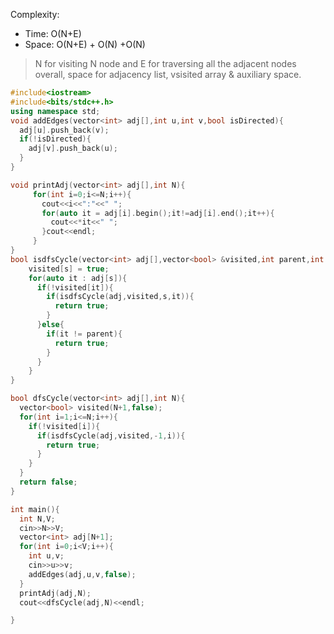 Complexity: 
- Time: O(N+E)
- Space: O(N+E) + O(N) +O(N)

>N for visiting N node and E for traversing all the adjacent nodes overall, space for adjacency list, vsisited array & auxiliary space. 


```cpp
#include<iostream>
#include<bits/stdc++.h>
using namespace std;
void addEdges(vector<int> adj[],int u,int v,bool isDirected){
  adj[u].push_back(v);
  if(!isDirected){
    adj[v].push_back(u);
  }
}

void printAdj(vector<int> adj[],int N){
     for(int i=0;i<=N;i++){
       cout<<i<<":"<<" ";
       for(auto it = adj[i].begin();it!=adj[i].end();it++){
         cout<<*it<<" ";
       }cout<<endl;
     }
}
bool isdfsCycle(vector<int> adj[],vector<bool> &visited,int parent,int s){
    visited[s] = true;
    for(auto it : adj[s]){
      if(!visited[it]){
        if(isdfsCycle(adj,visited,s,it)){
          return true;
        }
      }else{
        if(it != parent){
          return true;
        }
      }
    }
}

bool dfsCycle(vector<int> adj[],int N){
  vector<bool> visited(N+1,false);
  for(int i=1;i<=N;i++){
    if(!visited[i]){
      if(isdfsCycle(adj,visited,-1,i)){
        return true;
      }
    }
  }
  return false;
}

int main(){
  int N,V;
  cin>>N>>V;
  vector<int> adj[N+1];
  for(int i=0;i<V;i++){
    int u,v;
    cin>>u>>v;
    addEdges(adj,u,v,false);
  }
  printAdj(adj,N);
  cout<<dfsCycle(adj,N)<<endl;

}

```
